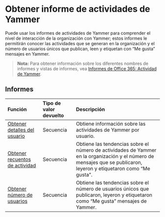 # <a name="yammer-activity-reports"></a>Obtener informe de actividades de Yammer

Puede usar los informes de actividades de Yammer para comprender el nivel de interacción de la organización con Yammer; estos informes le permitirán conocer las actividades que se generan en la organización y el número de usuarios únicos que publican, leen y etiquetan con “Me gusta” mensajes en Yammer.

> **Nota:** Para obtener información sobre los diferentes nombres de informes y vistas de informes, vea [Informes de Office 365: Actividad de Yammer]((https://support.office.com/client/Yammer-activity-c7c9f938-5b8e-4d52-b1a2-c7c32cb2312a)).

## <a name="reports"></a>Informes

| Función                                 | Tipo de valor devuelto | Descripción                              |
| :--------------------------------------- | :---------- | :--------------------------------------- |
| [Obtener detalles del usuario](../api/reportroot_getyammeractivityuserdetail.md) | Secuencia      | Obtiene información sobre las actividades de Yammer por usuario. |
| [Obtener recuentos de actividad](../api/reportroot_getyammeractivitycounts.md) | Secuencia      | Obtiene las tendencias sobre el número de actividades de Yammer en la organización y el número de mensajes que se publicaron, leyeron y etiquetaron como “Me gusta”. |
| [Obtener número de usuarios](../api/reportroot_getyammeractivityusercounts.md) | Secuencia      | Obtiene las tendencias sobre el número de usuarios únicos que publicaron, leyeron y etiquetaron como “Me gusta” mensajes de Yammer. |
